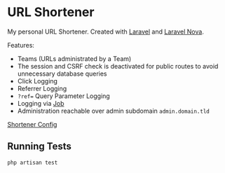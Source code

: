 # URL Shortener

My personal URL Shortener. Created with [Laravel](https://laravel.com/) and [Laravel Nova](https://nova.laravel.com/).

Features:

* Teams (URLs administrated by a Team)
* The session and CSRF check is deactivated for public routes to avoid unnecessary database queries
* Click Logging
* Referrer Logging
* `?ref=` Query Parameter Logging
* Logging via [Job](app/Jobs/UrlVisited.php)
* Administration reachable over admin subdomain `admin.domain.tld`

[Shortener Config](config/shortener.php)

## Running Tests

```shell
php artisan test
```
